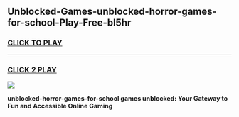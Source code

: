 
## Unblocked-Games-unblocked-horror-games-for-school-Play-Free-bl5hr
<h3>
<a href="https://premium76.site?title=unblocked-horror-games-for-school&ref=17A">CLICK TO PLAY</a></h3>
<hr>

<h3>
<a href="https://premium76.site?title=unblocked-horror-games-for-school&ref=17A">CLICK 2 PLAY</a>
  
</h3>

<a href="https://premium76.site?title=unblocked-horror-games-for-school&ref=17A"><img src="https://clearcache.store/games.png"></a>


**unblocked-horror-games-for-school games unblocked: Your Gateway to Fun and Accessible Online Gaming**
